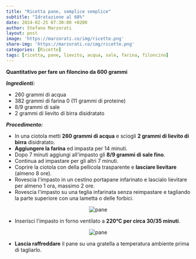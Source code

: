 ```yaml
---
title: "Ricetta pane, semplice semplice"
subtitle: "Idratazione al 68%"
date: 2024-02-25 07:30:00 +0200
author: Stefano Marzorati
layout: post
image: 'https://marzorati.co/img/ricette.png'
share-img: 'https://marzorati.co/img/ricette.png'
categories: [Ricette]
tags: [ricetta, pane, lievito, acqua, sale, farina, filoncino]
---
```

**Quantitativo per fare un filoncino da 600 grammi**   

***Ingredienti:***   

* 260 grammi di acqua
* 382 grammi di farina 0 (11 grammi di proteine)
* 8/9 grammi di sale
* 2 grammi di lievito di birra disidratato

***Procedimento:***   

* In una ciotola metti **260 grammi di acqua** e sciogli **2 grammi di lievito di birra** disidratato.
* **Aggiungere la farina** ed impasta per 14 minuti.   
* Dopo 7 minuti aggiungi all'impasto gli **8/9 grammi di sale fino**.   
* Continua ad impastare per gli altri 7 minuti.
* Coprire la ciotola con della pellicola trasparente e **lasciare lievitare** (almeno 8 ore).  
* Rovescia l'impasto in un cestino portapane infarinato e lascialo lievitare per almeno 1 ora, massimo 2 ore.
* Rovescia l'impasto su una teglia infarinata senza reimpastare e tagliando la parte superiore con una lametta o delle forbici.   

<center><img src="https://marzorati.co/img/post/pane_5.jpg" alt="pane"></center>  

* Inserisci l'impasto in forno ventilato a **220°C per circa 30/35 minuti**.

<center><img src="https://marzorati.co/img/post/pane_6.jpg" alt="pane"></center>  

* **Lascia raffreddare** il pane su una gratella a temperatura ambiente prima di tagliarlo.  